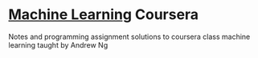 # [Machine Learning](https://www.coursera.org/learn/machine-learning) Coursera

Notes and programming assignment solutions to coursera class machine learning taught by Andrew Ng


